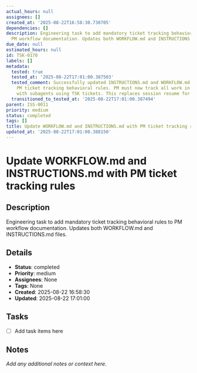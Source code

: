 ```yaml
---
actual_hours: null
assignees: []
created_at: '2025-08-22T16:58:30.730705'
dependencies: []
description: Engineering task to add mandatory ticket tracking behavioral rules to
  PM workflow documentation. Updates both WORKFLOW.md and INSTRUCTIONS.md files.
due_date: null
estimated_hours: null
id: TSK-0170
labels: []
metadata:
  tested: true
  tested_at: '2025-08-22T17:01:00.387503'
  tested_comment: Successfully updated INSTRUCTIONS.md and WORKFLOW.md with mandatory
    PM ticket tracking behavioral rules. PM must now track all work in ISS tickets,
    with subagents using TSK tickets. This replaces session resume for work continuation.
  transitioned_to_tested_at: '2025-08-22T17:01:00.387494'
parent: ISS-0011
priority: medium
status: completed
tags: []
title: Update WORKFLOW.md and INSTRUCTIONS.md with PM ticket tracking rules
updated_at: '2025-08-22T17:01:00.388150'
---
```


# Update WORKFLOW.md and INSTRUCTIONS.md with PM ticket tracking rules

## Description
Engineering task to add mandatory ticket tracking behavioral rules to PM workflow documentation. Updates both WORKFLOW.md and INSTRUCTIONS.md files.

## Details
- **Status**: completed
- **Priority**: medium
- **Assignees**: None
- **Tags**: None
- **Created**: 2025-08-22 16:58:30
- **Updated**: 2025-08-22 17:01:00

## Tasks
- [ ] Add task items here

## Notes
_Add any additional notes or context here._
